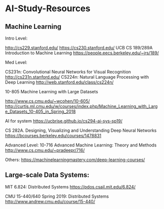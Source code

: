 # AI-Study-Resources

## Machine Learning

Intro Level:


http://cs229.stanford.edu/
https://cs230.stanford.edu/
UCB CS 189/289A Introduction to Machine Learning
https://people.eecs.berkeley.edu/~jrs/189/

Med Level:

CS231n: Convolutional Neural Networks for Visual Recognition
http://cs231n.stanford.edu/
CS224n: Natural Language Processing with Deep Learning
http://web.stanford.edu/class/cs224n/

10-805 Machine Learning with Large Datasets

http://www.cs.cmu.edu/~wcohen/10-605/
http://curtis.ml.cmu.edu/w/courses/index.php/Machine_Learning_with_Large_Datasets_10-405_in_Spring_2018

AI for system
https://ucbrise.github.io/cs294-ai-sys-sp19/

CS 282A. Designing, Visualizing and Understanding Deep Neural Networks
https://bcourses.berkeley.edu/courses/1478831

Advanced Level:
10-716 Advanced Machine Learning: Theory and Methods
http://www.cs.cmu.edu/~pradeepr/716/

Others:
https://machinelearningmastery.com/deep-learning-courses/

## Large-scale Data Systems:

MIT 6.824: Distributed Systems
https://pdos.csail.mit.edu/6.824/

CMU 15-440/640 Spring 2019: Distributed Systems 
http://www.andrew.cmu.edu/course/15-440/
